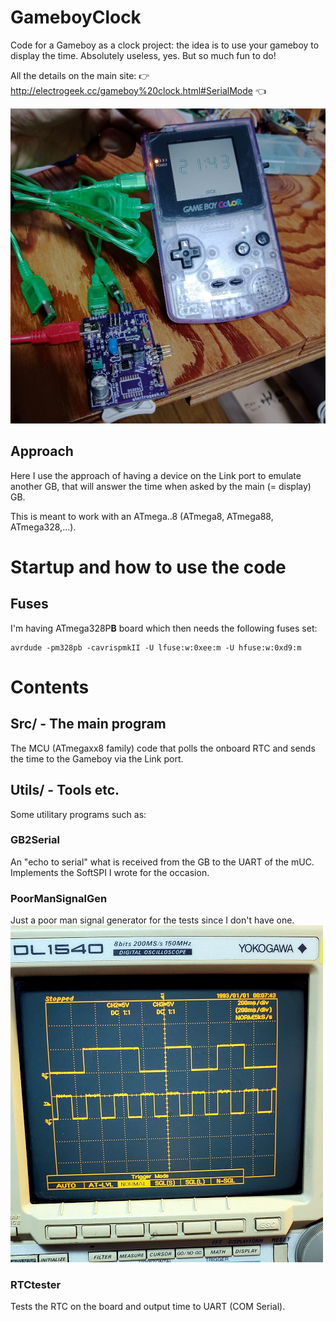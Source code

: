 # GameboyClock
Code for a Gameboy as a clock project: the idea is to use your gameboy to display the time. Absolutely useless, yes. But so much fun to do!

All the details on the main site: 👉 http://electrogeek.cc/gameboy%20clock.html#SerialMode 👈

![The PCB, the MCU code from this repo, and the GB game final result](https://github.com/AlanFromJapan/GameboyClock/blob/main/images/20240402_214334.jpg?raw=true)

## Approach
Here I use the approach of having a device on the Link port to emulate another GB, that will answer the time when asked by the main (= display) GB.

This is meant to work with an ATmega..8 (ATmega8, ATmega88, ATmega328,...).

# Startup and how to use the code
## Fuses
I'm having ATmega328P**B** board which then needs the following fuses set:

    avrdude -pm328pb -cavrispmkII -U lfuse:w:0xee:m -U hfuse:w:0xd9:m


# Contents

## Src/ - The main program

The MCU (ATmegaxx8 family) code that polls the onboard RTC and sends the time to the Gameboy via the Link port.

## Utils/ - Tools etc.
Some utilitary programs such as:
### GB2Serial
An "echo to serial" what is received from the GB to the UART of the mUC. Implements the SoftSPI I wrote for the occasion. 

### PoorManSignalGen
Just a poor man signal generator for the tests since I don't have one. 
![oscillo signal](https://github.com/AlanFromJapan/GameboyClock/blob/main/utils/PoormanSignalGen/Resources/20240203_172842.jpg?raw=true)

### RTCtester
Tests the RTC on the board and output time to UART (COM Serial).

